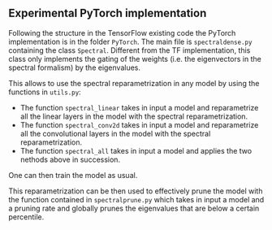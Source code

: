 ## Experimental PyTorch implementation

Following the structure in the TensorFlow existing code the PyTorch implementation is in the folder `PyTorch`. 
The main file is `spectraldense.py` containing the class `Spectral`. Different from the TF implementation, this
class only implements the gating of the weights (i.e. the eigenvectors in the spectral formalism) by the eigenvalues.

This allows to use the spectral reparametrization in any model by using the functions in `utils.py`:

- The function `spectral_linear` takes in input a model and reparametrize all the linear layers in the model with the spectral reparametrization.
- The function `spectral_conv2d` takes in input a model and reparametrize all the convolutional layers in the model with the spectral reparametrization.
- The function `spectral_all` takes in input a model and applies the two nethods above in succession.

One can then train the model as usual.

This reparametrization can be then used to effectively prune the model with the function contained in `spectralprune.py` which 
takes in input a model and a pruning rate and globally prunes the eigenvalues that are below a certain percentile.